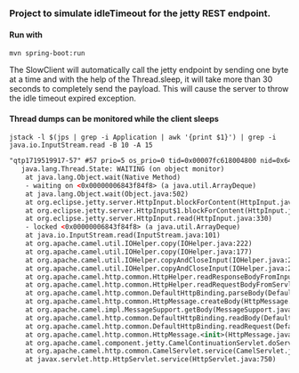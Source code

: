 ### Project to simulate idleTimeout for the jetty REST endpoint.
#### Run with
```declarative
mvn spring-boot:run
```
The SlowClient will automatically call the jetty endpoint by sending one byte at a time and with the help of the Thread.sleep, it will take more than 30 seconds to completely send the payload.
This will cause the server to throw the idle timeout expired exception.

#### Thread dumps can be monitored while the client sleeps
```declarative
jstack -l $(jps | grep -i Application | awk '{print $1}') | grep -i java.io.InputStream.read -B 10 -A 15
```

```xml
"qtp1719519917-57" #57 prio=5 os_prio=0 tid=0x00007fc618004800 nid=0x6495b in Object.wait() [0x00007fc72f1fd000]
   java.lang.Thread.State: WAITING (on object monitor)
	at java.lang.Object.wait(Native Method)
	- waiting on <0x00000006843f84f8> (a java.util.ArrayDeque)
	at java.lang.Object.wait(Object.java:502)
	at org.eclipse.jetty.server.HttpInput.blockForContent(HttpInput.java:584)
	at org.eclipse.jetty.server.HttpInput$1.blockForContent(HttpInput.java:1164)
	at org.eclipse.jetty.server.HttpInput.read(HttpInput.java:330)
	- locked <0x00000006843f84f8> (a java.util.ArrayDeque)
	at java.io.InputStream.read(InputStream.java:101)
	at org.apache.camel.util.IOHelper.copy(IOHelper.java:222)
	at org.apache.camel.util.IOHelper.copy(IOHelper.java:177)
	at org.apache.camel.util.IOHelper.copyAndCloseInput(IOHelper.java:237)
	at org.apache.camel.util.IOHelper.copyAndCloseInput(IOHelper.java:233)
	at org.apache.camel.http.common.HttpHelper.readResponseBodyFromInputStream(HttpHelper.java:243)
	at org.apache.camel.http.common.HttpHelper.readRequestBodyFromServletRequest(HttpHelper.java:194)
	at org.apache.camel.http.common.DefaultHttpBinding.parseBody(DefaultHttpBinding.java:595)
	at org.apache.camel.http.common.HttpMessage.createBody(HttpMessage.java:87)
	at org.apache.camel.impl.MessageSupport.getBody(MessageSupport.java:54)
	at org.apache.camel.http.common.DefaultHttpBinding.readBody(DefaultHttpBinding.java:186)
	at org.apache.camel.http.common.DefaultHttpBinding.readRequest(DefaultHttpBinding.java:109)
	at org.apache.camel.http.common.HttpMessage.<init>(HttpMessage.java:58)
	at org.apache.camel.component.jetty.CamelContinuationServlet.doService(CamelContinuationServlet.java:190)
	at org.apache.camel.http.common.CamelServlet.service(CamelServlet.java:79)
	at javax.servlet.http.HttpServlet.service(HttpServlet.java:750)

```